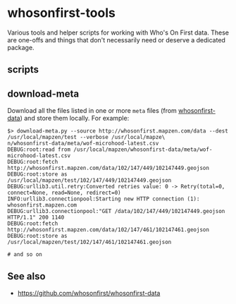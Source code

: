 # whosonfirst-tools

Various tools and helper scripts for working with Who's On First data. These are one-offs and things that don't necessarily need or deserve a dedicated package.

## scripts

## download-meta

Download all the files listed in one or more `meta` files (from [whosonfirst-data](https://github.com/whosonfirst/whosonfirst-data)) and store them locally. For example:

```
$> download-meta.py --source http://whosonfirst.mapzen.com/data --dest /usr/local/mapzen/test --verbose /usr/local/mapze\
n/whosonfirst-data/meta/wof-microhood-latest.csv 
DEBUG:root:read from /usr/local/mapzen/whosonfirst-data/meta/wof-microhood-latest.csv
DEBUG:root:fetch http://whosonfirst.mapzen.com/data/102/147/449/102147449.geojson
DEBUG:root:store as /usr/local/mapzen/test/102/147/449/102147449.geojson
DEBUG:urllib3.util.retry:Converted retries value: 0 -> Retry(total=0, connect=None, read=None, redirect=0)
INFO:urllib3.connectionpool:Starting new HTTP connection (1): whosonfirst.mapzen.com
DEBUG:urllib3.connectionpool:"GET /data/102/147/449/102147449.geojson HTTP/1.1" 200 1140
DEBUG:root:fetch http://whosonfirst.mapzen.com/data/102/147/461/102147461.geojson
DEBUG:root:store as /usr/local/mapzen/test/102/147/461/102147461.geojson

# and so on
```

## See also

* https://github.com/whosonfirst/whosonfirst-data
